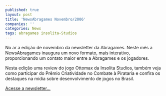 ```yaml
---
published: true
layout: post
title: 'NewsAbragames Novembro/2006'
companies: ''
categories: News
tags: abragames insolita-Studios
---
```

No ar a edição de novembro da newsletter da Abragames. Neste mês a NewsAbragames inaugura um novo formato, mais interativo, proporcionando um contato maior entre a Abragames e os jogadores.

Nesta edição uma review do jogo Ottomax da Insolita Studios, também veja como participar do Prêmio Criatividade no Combate à Pirataria e confira os destaques na mídia sobre desenvolvimento de jogos no Brasil.

[Acesse a newsletter...](http://www.dcoder.com.br//abragames/index.php)
